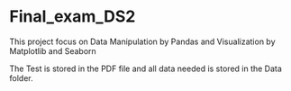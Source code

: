 # Final_exam_DS2
 This project focus on Data Manipulation by Pandas and Visualization by Matplotlib and Seaborn

The Test is stored in the PDF file and all data needed is stored in the Data folder.
